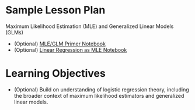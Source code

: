 # Sample Lesson Plan

Maximum Likelihood Estimation (MLE) and Generalized Linear Models (GLMs)
- (Optional) [MLE/GLM Primer Notebook](mle_glm_primer.ipynb)
- (Optional) [Linear Regression as MLE Notebook](linear_regression_mle.ipynb)

# Learning Objectives

- (Optional) Build on understanding of logistic regression theory, including the broader context of maximum likelihood estimators and generalized linear models.
